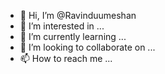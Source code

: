 - 👋 Hi, I’m @Ravinduumeshan
- 👀 I’m interested in ...
- 🌱 I’m currently learning ...
- 💞️ I’m looking to collaborate on ...
- 📫 How to reach me ...

<!---
Ravinduumeshan/Ravinduumeshan is a ✨ special ✨ repository because its `README.md` (this file) appears on your GitHub profile.
You can click the Preview link to take a look at your changes.
--->
